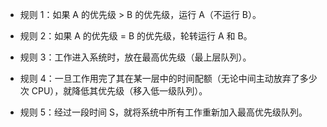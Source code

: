 * 规则 1：如果 A 的优先级 > B 的优先级，运行 A（不运行 B）。

* 规则 2：如果 A 的优先级 = B 的优先级，轮转运行 A 和 B。
* 规则 3：工作进入系统时，放在最高优先级（最上层队列）。 
* 规则 4：一旦工作用完了其在某一层中的时间配额（无论中间主动放弃了多少次 CPU），就降低其优先级（移入低一级队列）。 
* 规则 5：经过一段时间 S，就将系统中所有工作重新加入最高优先级队列。